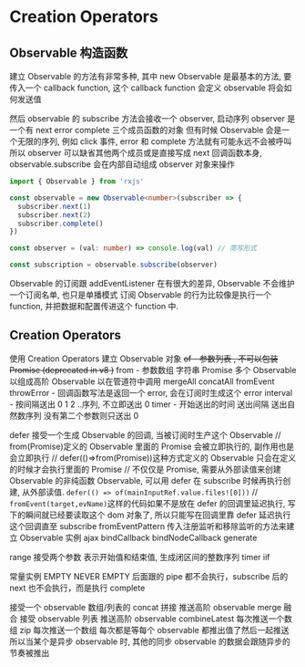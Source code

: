 # Creation Operators

## Observable 构造函数

建立 Observable 的方法有非常多种, 其中 new Observable 是最基本的方法, 要传入一个 callback function, 这个 callback function 会定义 observable 将会如何发送值

然后 observable 的 subscribe 方法会接收一个 observer, 启动序列
observer 是一个有 next error complete 三个成员函数的对象
但有时候 Observable 会是一个无限的序列, 例如 click 事件, error 和 complete 方法就有可能永远不会被呼叫
所以 observer 可以缺省其他两个成员或是直接写成 next 回调函数本身, observable.subscribe 会在内部自动组成 observer 对象来操作

```ts
import { Observable } from 'rxjs'

const observable = new Observable<number>(subscriber => {
  subscriber.next(1)
  subscriber.next(2)
  subscriber.complete()
})

const observer = (val: number) => console.log(val) // 简写形式

const subscription = observable.subscribe(observer)
```

Observable 的订阅跟 addEventListener 在有很大的差异, Observable 不会维护一个订阅名单, 也只是单播模式
订阅 Observable 的行为比较像是执行一个 function, 并把数据和配置传进这个 function 中.

## Creation Operators

使用 Creation Operators 建立 Observable 对象
~~of - 参数列表 , 不可以包装 Promise (deprecated in v8 )~~
from - 参数数组 字符串 Promise 多个 Observable 以组成高阶 Observable 以在管道符中调用 mergeAll concatAll
fromEvent
throwError - 回调函数写法是返回一个 error, 会在订阅时生成这个 error
interval - 按间隔送出 0 1 2 ..序列, 不立即送出 0
timer - 开始送出的时间 送出间隔 送出自然数序列 没有第二个参数则只送出 0

defer 接受一个生成 Observable 的回调, 当被订阅时生产这个 Observable
// from(Promise)定义的 Observable 里面的 Promise 会被立即执行的, 副作用也是会立即执行
// defer(()=>from(Promise))这种方式定义的 Observable 只会在定义的时候才会执行里面的 Promise
// 不仅仅是 Promise, 需要从外部读值来创建 Observable 的非纯函数 Observable, 可以用 defer 在 subscribe 时候再执行创建, 从外部读值. `defer(() => of(mainInputRef.value.files![0]))`
// `fromEvent(target,evName)`这样的代码如果不是放在 defer 的回调里延迟执行, 写下的瞬间就已经要读取这个 dom 对象了,
所以只能写在回调里靠 defer 延迟执行这个回调直至 subscribe
fromEventPattern 传入注册监听和移除监听的方法来建立 Observable 实例
ajax
bindCallback
bindNodeCallback
generate

range 接受两个参数 表示开始值和结束值, 生成闭区间的整数序列
timer
iif

常量实例
EMPTY NEVER
EMPTY 后面跟的 pipe 都不会执行，subscribe 后的 next 也不会执行，而是执行 complete

接受一个 observable 数组/列表的
concat 拼接 推送高阶 observable
merge 融合 接受 observable 列表 推送高阶 observable
combineLatest 每次推送一个数组
zip 每次推送一个数组 每次都是等每个 observable 都推出值了然后一起推送 所以当某个是异步 observable 时, 其他的同步 observable 的数据会跟随异步的节奏被推出
